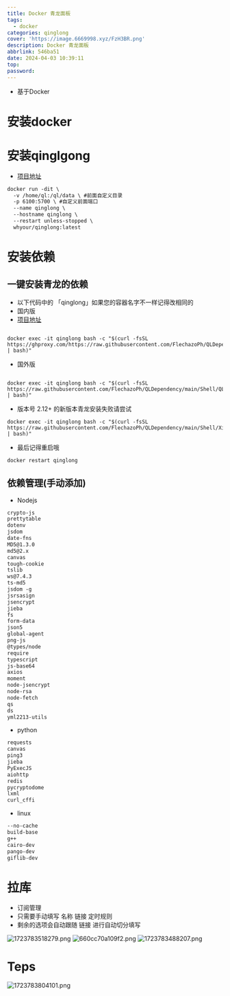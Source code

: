 ```yaml
---
title: Docker 青龙面板
tags:
  - docker
categories: qinglong
cover: 'https://image.6669998.xyz/FzH3BR.png'
description: Docker 青龙面板
abbrlink: 546ba51
date: 2024-04-03 10:39:11
top:
password:
---
```


- 基于Docker

# 安装docker 

[](https://xx.6669998.xyz/post/4eb3381c.html)

# 安装qinglgong

- [项目地址](https://github.com/whyour/qinglong)

```markdown
docker run -dit \
  -v /home/ql:/ql/data \ #前面自定义目录
  -p 6100:5700 \ #自定义前面端口
  --name qinglong \
  --hostname qinglong \
  --restart unless-stopped \
  whyour/qinglong:latest
```

# 安装依赖

## 一键安装青龙的依赖

- 以下代码中的 「qinglong」如果您的容器名字不一样记得改相同的
- 国内版 
- [项目地址](https://github.com/FlechazoPh/QLDependency)

```docker

docker exec -it qinglong bash -c "$(curl -fsSL https://ghproxy.com/https://raw.githubusercontent.com/FlechazoPh/QLDependency/main/Shell/QLOneKeyDependency.sh | bash)"
```

- 国外版

```docker

docker exec -it qinglong bash -c "$(curl -fsSL https://raw.githubusercontent.com/FlechazoPh/QLDependency/main/Shell/QLOneKeyDependency.sh | bash)"
```

-  版本号 2.12+ 的新版本青龙安装失败请尝试

```docker
docker exec -it qinglong bash -c "$(curl -fsSL https://raw.githubusercontent.com/FlechazoPh/QLDependency/main/Shell/XinQLOneKey.sh | bash)"
```

- 最后记得重启哦

```docker
docker restart qinglong
```

## 依赖管理(手动添加)

- Nodejs

```markdown
crypto-js
prettytable
dotenv
jsdom
date-fns
MD5@1.3.0 
md5@2.x 
canvas
tough-cookie
tslib
ws@7.4.3
ts-md5
jsdom -g
jsrsasign
jsencrypt
jieba
fs
form-data
json5
global-agent
png-js
@types/node
require
typescript
js-base64
axios
moment
node-jsencrypt
node-rsa
node-fetch
qs
ds
yml2213-utils
```
- python

```markdown
requests
canvas
ping3
jieba
PyExecJS
aiohttp
redis
pycryptodome
lxml
curl_cffi
```

- linux

```markdown
--no-cache
build-base
g++
cairo-dev
pango-dev
giflib-dev
```

# 拉库

-  订阅管理 
- 只需要手动填写 名称 链接 定时规则 
- 剩余的选项会自动跟随 链接 进行自动切分填写

![1723783518279.png](https://image.6669998.xyz/I17MKp.png)
![660cc70a109f2.png](https://image.6669998.xyz/5WhBZV.png)
![1723783488207.png](https://image.6669998.xyz/sX1F6l.png)


# Teps

![1723783804101.png](https://image.6669998.xyz/3tFgzM.png)
